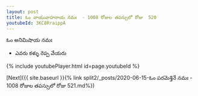 ```yaml
---
layout: post
title: ఓం వాయువాహనాయ నమః  - 1008 రోజుల తపస్సులో రోజు  520
youtubeId: 3KC8RraippA
---
```

 
 
 ఓం అనిమిషాయ నమః  
 
 -  ఎవరు కళ్ళు రెప్ప వేయరు 
 
  
 
  
 
 
 
 
 
 


{% include youtubePlayer.html id=page.youtubeId %}
 
[Next]({{ site.baseurl }}{% link  split2/_posts/2020-06-15-ఓం పరమెశ్తినే నమః  - 1008 రోజుల తపస్సులో రోజు  521.md%})
 
